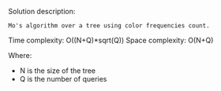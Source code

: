   Solution description:

    Mo's algorithm over a tree using color frequencies count.

  Time  complexity: O((N+Q)*sqrt(Q))
  Space complexity: O(N+Q)

  Where:
  - N is the size of the tree
  - Q is the number of queries